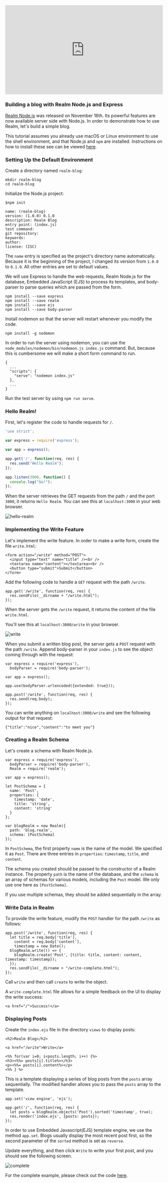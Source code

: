 <div class="wistia_responsive_padding" style="padding:56.25% 0 0 0;position:relative;">
<div class="wistia_responsive_wrapper" style="height:100%;left:0;position:absolute;top:0;width:100%;">
<iframe src="https://fast.wistia.net/embed/iframe/k5epw4yuuv?videoFoam=true" title="Wistia video player" allowtransparency="true" frameborder="0" scrolling="no" class="wistia_embed" name="wistia_embed" allowfullscreen mozallowfullscreen webkitallowfullscreen oallowfullscreen msallowfullscreen width="100%" height="100%">
</iframe>
</div>
</div>
<script src="https://fast.wistia.net/assets/external/E-v1.js" async>
</script>

### Building a blog with Realm Node.js and Express

[Realm Node.js](https://realm.io/news/first-object-database-realm-node-js-server/) was released on November 16th. Its powerful features are now available server side with Node.js. In order to demonstrate how to use Realm, let's build a simple blog.

This tutorial assumes you already use macOS or Linux environment to use the shell environment, and that Node.js and `npm` are installed. Instructions on how to install these see can be viewed [here](https://nodejs.org/en/).

### Setting Up the Default Environment

Create a directory named `realm-blog`:

```
mkdir realm-blog
cd realm-blog
```

Initialize the Node.js project:

```
$npm init
```

```
name: (realm-blog)
version: (1.0.0) 0.1.0
description: Realm Blog
entry point: (index.js)
test command:
git repository:
keywords:
author:
license: (ISC)
```

The `name` entry is specified as the project's directory name automatically. Because it is the beginning of the project, I changed its version from `1.0.0` to `0.1.0`. All other entries are set to default values.

We will use Express to handle the web requests, Realm Node.js for the database, Embedded JavaScript (EJS) to process its templates, and body-parser to parse queries which are passed from the form.

```
npm install --save express
npm install --save realm
npm install --save ejs
npm install --save body-parser
```

Install nodemon so that the server will restart whenever you modify the code.

```
npm install -g nodemon
```

In order to run the server using nodemon, you can use the `node_modules/nodemon/bin/nodemon.js index.js` command. But, because this is cumbersome we will make a short form command to run.


```
{
  ...
  "scripts": {
    "serve": "nodemon index.js"
  },
  ...
}
```

Run the test server by using `npm run serve`.

### Hello Realm!

First, let's register the code to handle requests for `/`.


```javascript
'use strict';

var express = require('express');

var app = express();

app.get('/', function(req, res) {
  res.send("Hello Realm");
});

app.listen(3000, function() {
  console.log("Go!");
});
```

When the server retrieves the GET requests from the path `/` and the port `3000`, it returns `Hello Realm`. You can see this at `localhost:3000` in your web browser.

![hello-realm](//images.contentful.com/emmiduwd41v7/3DbBo8iWByqewKI6M8qGiy/eeb857b080010f34973db0159296e32c/hello-realm.png)

### Implementing the Write Feature

Let's implement the write feature. In order to make a write form, create the file `write.html`:

```
<form action="/write" method="POST">
  <input type="text" name="title" /><br />
  <textarea name="content"></textarea><br />
  <button type="submit">Submit</button>
</form>
```

Add the following code to handle a `GET` request with the path `/write`.

```
app.get('/write', function(req, res) {
  res.sendFile(__dirname + "/write.html");
});
```

When the server gets the `/write` request, it returns the content of the file `write.html`.

You'll see this at `localhost:3000/write` in your browser.

![write](//images.contentful.com/emmiduwd41v7/2ECq1j3towQkq2os428qao/abcdec9d577632e681d7439121b8381e/write.png)

When you submit a written blog post, the server gets a `POST` request with the path `/write`.  Append body-parser in your `index.js` to see the object coming through with the request:

```
var express = require('express'),
  bodyParser = require('body-parser');

var app = express();

app.use(bodyParser.urlencoded({extended: true}));

app.post('/write', function(req, res) {
  res.send(req.body);
});
```

You can write anything on `localhost:3000/write` and see the following output for that request:

```
{"title":"nice","content":"to meet you"}
```

### Creating a Realm Schema

Let's create a schema with Realm Node.js.


```
var express = require('express'),
  bodyParser = require('body-parser'),
  Realm = require('realm');

var app = express();

let PostSchema = {
  name: 'Post',
  properties: {
    timestamp: 'date',
    title: 'string',
    content: 'string'
  }
};

var blogRealm = new Realm({
  path: 'blog.realm',
  schema: [PostSchema]
});
```

In `PostSchema`, the first property `name` is the name of the model. We specified it as `Post`. There are three entries in `properties`: `timestamp`, `title`, and `content`.

The schema you created should be passed to the constructor of a Realm instance. The property `path` is the name of the database, and the `schema` is an array of schemas for various models, including the `Post` model. We only use one here as `[PostSchema]`. 

If you use multiple schemas, they should be added sequentially in the array.

### Write Data in Realm

To provide the write feature, modify the `POST` handler for the path `/write` as follows:

```
app.post('/write', function(req, res) {
  let title = req.body['title'],
    content = req.body['content'],
    timestamp = new Date();
  blogRealm.write(() => {
    blogRealm.create('Post', {title: title, content: content, timestamp: timestamp});
  });
  res.sendFile(__dirname + "/write-complete.html");
});
```

Call `write` and then call `create` to write the object.

A `write-complete.html` file allows for a simple feedback on the UI to display the write success:

```
<a href="/">Success!</a>
```

### Displaying Posts

Create the `index.ejs` file in the directory `views` to display posts:

```
<h2>Realm Blog</h2>

<a href="/write">Write</a>

<%% for(var i=0; i<posts.length; i++) {%>
<h3><%%= posts[i].title%></h3>
<p><%%= posts[i].content%></p>
<%% } %>
```

This is a template displaying a series of blog posts from the `posts` array sequentially. The modified handler allows you to pass the `posts` array to the template.

```
app.set('view engine', 'ejs');

app.get('/', function(req, res) {
  let posts = blogRealm.objects('Post').sorted('timestamp', true);
  res.render('index.ejs', {posts: posts});
});
```

In order to use Embedded Javascript(EJS) template engine, we use the method `app.set`. Blogs usually display the most recent post first, so the second parameter of the `sorted` method is set as `reverse`.

Update everything, and then click `Write` to write your first post, and you should see the following screen.

![complete](//images.contentful.com/emmiduwd41v7/2M4H8HUqbuYeCYCkASQc0K/734bdd243fd0550be49901122a24c44a/complete-en.png)

For the complete example, please check out the code [here](https://github.com/dalinaum/realm-blog).